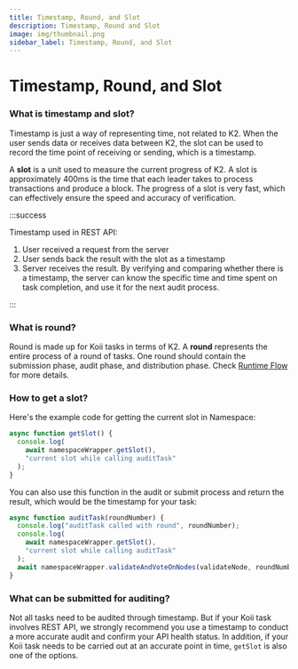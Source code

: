 ```yaml
---
title: Timestamp, Round, and Slot
description: Timestamp, Round and Slot
image: img/thumbnail.png
sidebar_label: Timestamp, Round, and Slot
---
```


# Timestamp, Round, and Slot

### What is timestamp and slot?

Timestamp is just a way of representing time, not related to K2. When the user sends data or receives data between K2, the slot can be used to record the time point of receiving or sending, which is a timestamp.

A **slot** is a unit used to measure the current progress of K2. A slot is approximately 400ms is the time that each leader takes to process transactions and produce a block. The progress of a slot is very fast, which can effectively ensure the speed and accuracy of verification.

:::success

Timestamp used in REST API:

1. User received a request from the server
2. User sends back the result with the slot as a timestamp
3. Server receives the result. By verifying and comparing whether there is a timestamp, the server can know the specific time and time spent on task completion, and use it for the next audit process.

:::

### What is round?

Round is made up for Koii tasks in terms of K2. A **round** represents the entire process of a round of tasks. One round should contain the submission phase, audit phase, and distribution phase. Check [Runtime Flow](/develop/koii-task-101/what-are-tasks/gradual-consensus) for more details.

### How to get a slot?

Here's the example code for getting the current slot in Namespace:

```javascript
async function getSlot() {
  console.log(
    await namespaceWrapper.getSlot(),
    "current slot while calling auditTask"
  );
}
```

You can also use this function in the audit or submit process and return the result, which would be the timestamp for your task:

```javascript
async function auditTask(roundNumber) {
  console.log("auditTask called with round", roundNumber);
  console.log(
    await namespaceWrapper.getSlot(),
    "current slot while calling auditTask"
  );
  await namespaceWrapper.validateAndVoteOnNodes(validateNode, roundNumber);
}
```

### What can be submitted for auditing?

Not all tasks need to be audited through timestamp. But if your Koii task involves REST API, we strongly recommend you use a timestamp to conduct a more accurate audit and confirm your API health status. In addition, if your Koii task needs to be carried out at an accurate point in time, `getSlot` is also one of the options.
